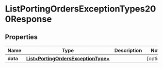 

# ListPortingOrdersExceptionTypes200Response


## Properties

| Name | Type | Description | Notes |
|------------ | ------------- | ------------- | -------------|
|**data** | [**List&lt;PortingOrdersExceptionType&gt;**](PortingOrdersExceptionType.md) |  |  [optional] |



